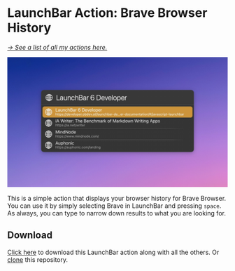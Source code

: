 # LaunchBar Action: Brave Browser History

*[→ See a list of all my actions here.](https://ptujec.github.io/launchbar)* 

<img src="01.jpg" width="802"/>

This is a simple action that displays your browser history for Brave Browser. You can use it by simply selecting Brave in LaunchBar and pressing `space`. As always, you can type to narrow down results to what you are looking for. 

## Download
[Click here](https://github.com/Ptujec/LaunchBar/Bravehive/refs/heads/master.zip) to download this LaunchBar action along with all the others. Or [clone](https://docs.github.com/en/repositories/creating-and-managing-repositories/cloning-a-repository) this repository.